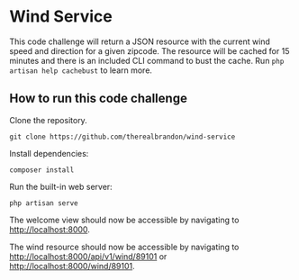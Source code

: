 # Wind Service

This code challenge will return a JSON resource with the current wind speed and direction for a given zipcode. The resource will be cached for 15 minutes and there is an included CLI command to bust the cache. Run `php artisan help cachebust` to learn more.

## How to run this code challenge

Clone the repository.
```
git clone https://github.com/therealbrandon/wind-service
```

Install dependencies:
```
composer install
```

Run the built-in web server:
```
php artisan serve
```

The welcome view should now be accessible by navigating to [http://localhost:8000](http://localhost:8000).

The wind resource should now be accessible by navigating to [http://localhost:8000/api/v1/wind/89101](http://localhost:8000/api/v1/wind/89101) or [http://localhost:8000/wind/89101](http://localhost:8000/wind/89101).
